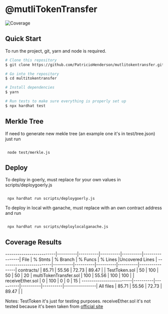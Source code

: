 # @mutliTokenTransfer
![Coverage](https://img.shields.io/badge/coverage-100%25-brightgreen.svg)


## Quick Start


To run the project, git, yarn and node is required.
```bash
# Clone this repository
$ git clone https://github.com/PatricioHenderson/mutlitokentransfer.git

# Go into the repository
$ cd multitokentransfer

# Install dependencies
$ yarn

# Run tests to make sure everything is properly set up
$ npx hardhat test
```

## Merkle Tree
If need to generate new mekle tree (an example one it's in test/tree.json) just run 

```

 node test/merkle.js

 ```

## Deploy 
To deploy in goerly, must replace for your own values in scripts/deploygoerly.js
```

 npx hardhat run scripts/deploygoerly.js

 ```
To deploy in local with ganache, must replace with an own contract address and run
```

 npx hardhat run scripts/deploylocalganache.js

 ```



 



## Coverage Results

-------------------------|----------|----------|----------|----------|----------------|
File                     |  % Stmts | % Branch |  % Funcs |  % Lines |Uncovered Lines |
-------------------------|----------|----------|----------|----------|----------------|
 contracts/              |    85.71 |    55.56 |    72.73 |    89.47 |                |
  TestToken.sol          |       50 |      100 |       50 |       50 |             20 |
  multiTokenTransfer.sol |      100 |    55.56 |      100 |      100 |                |
  receiveEther.sol       |        0 |      100 |        0 |        0 |             15 |
-------------------------|----------|----------|----------|----------|----------------|
All files                |    85.71 |    55.56 |    72.73 |    89.47 |                |

Notes: 
    TestToken it's just for testing purposes.
    receiveEther.sol it's not tested because it's been taken from [official site](https://solidity-by-example.org/sending-ether/)
